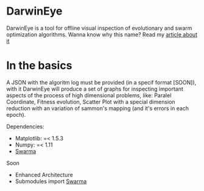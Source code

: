 # DarwinEye

DarwinEye is a tool for offline visual inspection of evolutionary and swarm optimization algorithms. Wanna know why this name? Read my [article about it](https://www.linkedin.com/pulse/conspiracy-darwin-sci-poetry-adailson-filho?published=u)

# In the basics

A JSON with the algoritm log must be provided (in a specif format [SOON]), with it DarwinEye will produce a set of graphs for inspecting important aspects of the process of high dimensional problems, like: Paralel Coordinate, Fitness evolution, Scatter Plot with a special dimension reduction with an variation of sammon's mapping (and it's errors in each epoch).

Dependencies:
- Matplotlib: =< 1.5.3
- Numpy: =< 1.11
- [Swarma](https://github.com/adailsonfilho/swarma)

Soon
- Enhanced Architecture
- Submodules import [Swarma](https://github.com/adailsonfilho/swarma)
